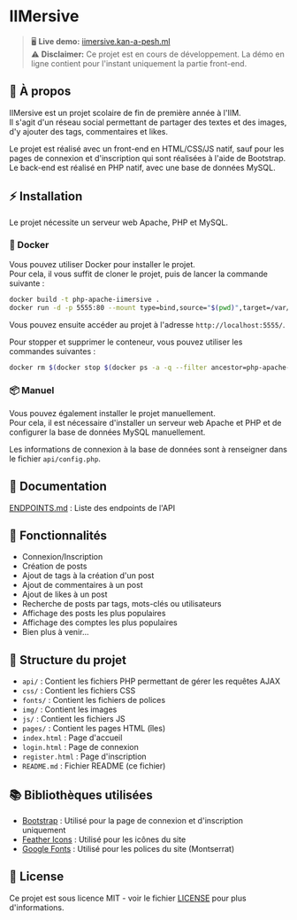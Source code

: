 # IIMersive

> 🖥️ **Live demo:** [iimersive.kan-a-pesh.ml](https://iimersive.kan-a-pesh.ml/)
\
> ⚠️ **Disclaimer:** Ce projet est en cours de développement. La démo en ligne contient pour l'instant uniquement la partie front-end.

## 📖 À propos

IIMersive est un projet scolaire de fin de première année à l'IIM.\
Il s'agit d'un réseau social permettant de partager des textes et des images, d'y ajouter des tags, commentaires et likes.

Le projet est réalisé avec un front-end en HTML/CSS/JS natif, sauf pour les pages de connexion et d'inscription qui sont réalisées à l'aide de Bootstrap.\
Le back-end est réalisé en PHP natif, avec une base de données MySQL.

## ⚡️ Installation

Le projet nécessite un serveur web Apache, PHP et MySQL.

### 🐋 Docker

Vous pouvez utiliser Docker pour installer le projet.\
Pour cela, il vous suffit de cloner le projet, puis de lancer la commande suivante :

```bash
docker build -t php-apache-iimersive .
docker run -d -p 5555:80 --mount type=bind,source="$(pwd)",target=/var/www/html php-apache-iimersive
```

Vous pouvez ensuite accéder au projet à l'adresse `http://localhost:5555/`.

Pour stopper et supprimer le conteneur, vous pouvez utiliser les commandes suivantes :

```bash
docker rm $(docker stop $(docker ps -a -q --filter ancestor=php-apache-iimersive --format="{{.ID}}"))
```

### 📦 Manuel

Vous pouvez également installer le projet manuellement.\
Pour cela, il est nécessaire d'installer un serveur web Apache et PHP et de configurer la base de données MySQL manuellement.

Les informations de connexion à la base de données sont à renseigner dans le fichier `api/config.php`.

## 📜 Documentation

[ENDPOINTS.md](api/ENDPOINTS.md) : Liste des endpoints de l'API

## 📝 Fonctionnalités

- Connexion/Inscription
- Création de posts
- Ajout de tags à la création d'un post
- Ajout de commentaires à un post
- Ajout de likes à un post
- Recherche de posts par tags, mots-clés ou utilisateurs
- Affichage des posts les plus populaires
- Affichage des comptes les plus populaires
- Bien plus à venir...

## 📂 Structure du projet

- `api/` : Contient les fichiers PHP permettant de gérer les requêtes AJAX
- `css/` : Contient les fichiers CSS
- `fonts/` : Contient les fichiers de polices
- `img/` : Contient les images
- `js/` : Contient les fichiers JS
- `pages/` : Contient les pages HTML (îles)
- `index.html` : Page d'accueil
- `login.html` : Page de connexion
- `register.html` : Page d'inscription
- `README.md` : Fichier README (ce fichier)

## 📚 Bibliothèques utilisées

- [Bootstrap](https://getbootstrap.com/) : Utilisé pour la page de connexion et d'inscription uniquement
- [Feather Icons](https://feathericons.com/) : Utilisé pour les icônes du site
- [Google Fonts](https://fonts.google.com/) : Utilisé pour les polices du site (Montserrat)

## 📝 License

Ce projet est sous licence MIT - voir le fichier [LICENSE](LICENSE) pour plus d'informations.
